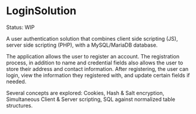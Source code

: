 # LoginSolution
Status: WIP

A user authentication solution that combines client side scripting (JS), server side scripting (PHP), with a MySQL/MariaDB database.

The application allows the user to register an account. The registration process, in addition to name and credential fields also allows the user to store their address and contact information. After registering, the user can login, view the information they registered with, and update certain fields if needed.

Several concepts are explored: Cookies, Hash & Salt encryption, Simultaneous Client & Server scripting, SQL against normalized table structures.
